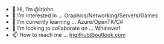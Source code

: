 - 👋 Hi, I’m @lrjohn
- 👀 I’m interested in ... Graphics/Networking/Servers/Games
- 🌱 I’m currently learning ... Azure/OpenTK/C#
- 💞️ I’m looking to collaborate on ... Whatever!
- 📫 How to reach me ... lrjgithub@outlook.com

<!---
lrjohn/lrjohn is a ✨ special ✨ repository because its `README.md` (this file) appears on your GitHub profile.
You can click the Preview link to take a look at your changes.
--->
